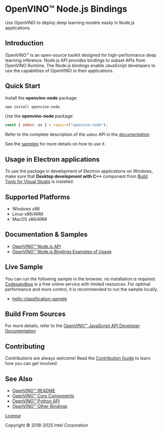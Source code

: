 # OpenVINO™ Node.js Bindings

Use OpenVINO to deploy deep learning models easily in Node.js applications.

## Introduction

OpenVINO™ is an open-source toolkit designed for high-performance deep learning inference. Node.js
API provides bindings to subset APIs from OpenVINO Runtime. The Node.js bindings enable JavaScript
developers to use the capabilities of OpenVINO in their applications.

## Quick Start

Install the **openvino-node** package:

```bash
npm install openvino-node
```

Use the **openvino-node** package:

```js
const { addon: ov } = require("openvino-node");
```

Refer to the complete description of the `addon` API in the
[documentation](https://docs.openvino.ai/2025/api/nodejs_api/addon.html).

See the [samples](https://github.com/openvinotoolkit/openvino/blob/master/samples/js/node/README.md)
for more details on how to use it.

## Usage in Electron applications

To use the package in development of Electron applications on Windows, make sure that **Desktop
development with C++** component from
[Build Tools for Visual Studio](https://aka.ms/vs/17/release/vs_BuildTools.exe) is installed.

## Supported Platforms

- Windows x86
- Linux x86/ARM
- MacOS x86/ARM

## Documentation & Samples

- [OpenVINO™ Node.js API](https://docs.openvino.ai/2025/api/nodejs_api/nodejs_api.html)
- [OpenVINO™ Node.js Bindings Examples of Usage](https://github.com/openvinotoolkit/openvino/blob/master/samples/js/node/README.md)

## Live Sample

You can run the following sample in the browser, no installation is required.
[Codesandbox](https://codesandbox.io/) is a free online service with limited resources. For optimal
performance and more control, it is recommended to run the sample locally.

- [hello-classification-sample](https://codesandbox.io/p/devbox/openvino-node-hello-classification-sample-djl893)

## Build From Sources

For more details, refer to the
[OpenVINO™ JavaScript API Developer Documentation](https://github.com/openvinotoolkit/openvino/blob/master/src/bindings/js/docs/README.md#openvino-node-package-developer-documentation)

## Contributing

Contributions are always welcome! Read the
[Contribution Guide](https://github.com/openvinotoolkit/openvino/blob/master/src/bindings/js/node/CONTRIBUTING.md)
to learn how you can get involved.

## See Also

- [OpenVINO™ README](https://github.com/openvinotoolkit/openvino/blob/master/README.md)
- [OpenVINO™ Core Components](https://github.com/openvinotoolkit/openvino/blob/master/src/README.md)
- [OpenVINO™ Python API](https://github.com/openvinotoolkit/openvino/blob/master/src/bindings/python/README.md)
- [OpenVINO™ Other Bindings](https://github.com/openvinotoolkit/openvino/blob/master/src/bindings/README.md)

[License](https://github.com/openvinotoolkit/openvino/blob/master/LICENSE)

Copyright © 2018-2025 Intel Corporation
